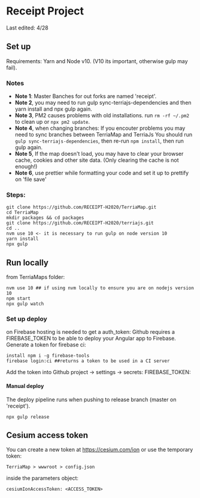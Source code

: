 
# Receipt Project
Last edited: 4/28

## Set up
Requirements:
Yarn and Node v10. (V10 its important, otherwise gulp may fail).

### Notes
- **Note 1**: Master Banches for out forks are named 'receipt'.
- **Note 2**, you may need to run gulp sync-terriajs-dependencies and then yarn install and npx gulp again.
- **Note 3**, PM2 causes problems with old installations. run `rm -rf ~/.pm2` to clean up or `npx pm2 update`.
- **Note 4**, when changing branches: If you encouter problems you may need to sync branches between TerriaMap and TerriaJs You should run `gulp sync-terriajs-dependencies`, then re-run `npm install`, then run gulp again.
- **Note 5**, If the map doesn't load, you may have to clear your browser cache, cookies and other site data. (Only clearing the cache is not enough!)
- **Note 6**, use prettier while formatting your code and set it up to prettify on 'file save'
 
### Steps: 
```
git clone https://github.com/RECEIPT-H2020/TerriaMap.git
cd TerriaMap
mkdir packages && cd packages
git clone https://github.com/RECEIPT-H2020/terriajs.git
cd ..
nvm use 10 <- it is necessary to run gulp on node version 10
yarn install
npx gulp
```

 ## Run locally
from TerriaMaps folder:
```
nvm use 10 ## if using nvm locally to ensure you are on nodejs version 10
npm start
npx gulp watch
```

### Set up deploy
on Firebase hosting is needed to get a auth_token:
Github requires a FIREBASE_TOKEN to be able to deploy your Angular app to Firebase. Generate a token for firebase ci:
```
install npm i -g firebase-tools
firebase login:ci ##returns a token to be used in a CI server
```
Add the token into Github project -> settings -> secrets: FIREBASE_TOKEN:<your token> 

#### Manual deploy
The deploy pipeline runs when pushing to release branch (master on 'receipt').
```
npx gulp release
```


## Cesium access token  
You can create a new token at https://cesium.com/ion or use the temporary token:
 
```TerriaMap > wwwroot > config.json ```

inside the parameters object: 

```cesiumIonAccessToken: <ACCESS_TOKEN>```


